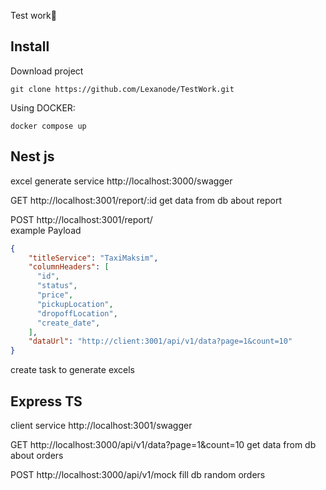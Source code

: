 Test work🔨

## Install
Download project
```
git clone https://github.com/Lexanode/TestWork.git
```
Using DOCKER:
```
docker compose up
```

## Nest js
excel generate service
http://localhost:3000/swagger

GET http://localhost:3001/report/:id
get data from db about report

POST http://localhost:3001/report/ <br>
example Payload
```json
{
    "titleService": "TaxiMaksim",
    "columnHeaders": [
      "id",
      "status",
      "price",
      "pickupLocation",
      "dropoffLocation",
      "create_date",
    ],
    "dataUrl": "http://client:3001/api/v1/data?page=1&count=10"
}

```
create task to generate excels


## Express TS
client service
http://localhost:3001/swagger

GET http://localhost:3000/api/v1/data?page=1&count=10
get data from db about orders

POST http://localhost:3000/api/v1/mock
fill db random orders
